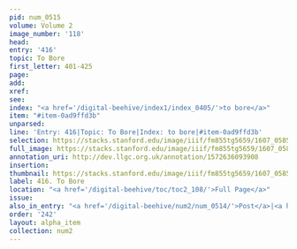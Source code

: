 ```yaml
---
pid: num_0515
volume: Volume 2
image_number: '118'
head:
entry: '416'
topic: To Bore
first_letter: 401-425
page:
add:
xref:
see:
index: "<a href='/digital-beehive/index1/index_0405/'>to bore</a>"
item: "#item-0ad9ffd3b"
unparsed:
line: 'Entry: 416|Topic: To Bore|Index: to bore|#item-0ad9ffd3b'
selection: https://stacks.stanford.edu/image/iiif/fm855tg5659/1607_0585/906,1164,2857,171/full/0/default.jpg
full_image: https://stacks.stanford.edu/image/iiif/fm855tg5659/1607_0585/full/full/0/default.jpg
annotation_uri: http://dev.llgc.org.uk/annotation/1572636093908
insertion:
thumbnail: https://stacks.stanford.edu/image/iiif/fm855tg5659/1607_0585/906,1164,600,180/250,/0/default.jpg
label: 416. To Bore
location: "<a href='/digital-beehive/toc/toc2_108/'>Full Page</a>"
issue:
also_in_entry: "<a href='/digital-beehive/num2/num_0514/'>Post</a>|<a href='/digital-beehive/num2/num_0516/'>Extemporality</a>"
order: '242'
layout: alpha_item
collection: num2
---
```

